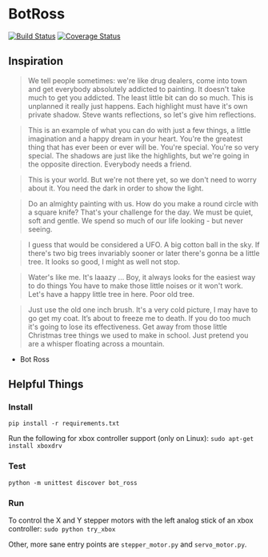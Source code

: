 # BotRoss

[![Build Status](https://travis-ci.org/BotsForRoss/BotRoss.svg?branch=master)](https://travis-ci.org/BotsForRoss/BotRoss)
[![Coverage Status](https://coveralls.io/repos/github/BotsForRoss/BotRoss/badge.svg)](https://coveralls.io/github/BotsForRoss/BotRoss)

## Inspiration

> We tell people sometimes: we're like drug dealers, come into town and get everybody absolutely addicted to painting. It doesn't take much to get you addicted. The least little bit can do so much. This is unplanned it really just happens. Each highlight must have it's own private shadow. Steve wants reflections, so let's give him reflections.

> This is an example of what you can do with just a few things, a little imagination and a happy dream in your heart. You're the greatest thing that has ever been or ever will be. You're special. You're so very special. The shadows are just like the highlights, but we're going in the opposite direction. Everybody needs a friend.

> This is your world. But we're not there yet, so we don't need to worry about it. You need the dark in order to show the light.

> Do an almighty painting with us. How do you make a round circle with a square knife? That's your challenge for the day. We must be quiet, soft and gentle. We spend so much of our life looking - but never seeing.

> I guess that would be considered a UFO. A big cotton ball in the sky. If there's two big trees invariably sooner or later there's gonna be a little tree. It looks so good, I might as well not stop.

> Water's like me. It's laaazy ... Boy, it always looks for the easiest way to do things You have to make those little noises or it won't work. Let's have a happy little tree in here. Poor old tree.

> Just use the old one inch brush. It's a very cold picture, I may have to go get my coat. It’s about to freeze me to death. If you do too much it's going to lose its effectiveness. Get away from those little Christmas tree things we used to make in school. Just pretend you are a whisper floating across a mountain.

- Bot Ross

## Helpful Things

### Install

`pip install -r requirements.txt`

Run the following for xbox controller support (only on Linux):
`sudo apt-get install xboxdrv`

### Test

`python -m unittest discover bot_ross`

### Run

To control the X and Y stepper motors with the left analog stick of an xbox controller:
`sudo python try_xbox`

Other, more sane entry points are `stepper_motor.py` and `servo_motor.py`.

